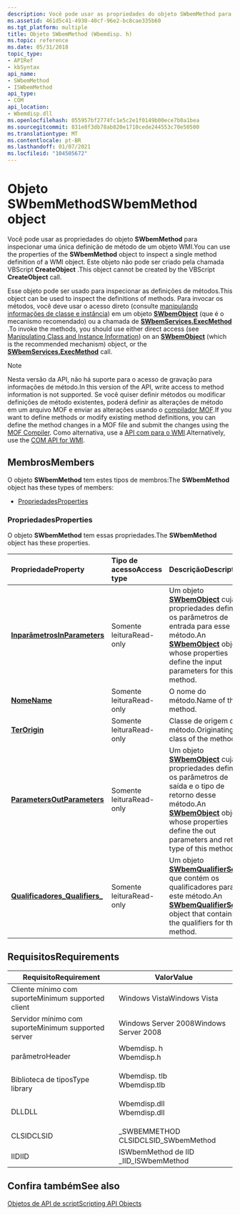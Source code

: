 ```yaml
---
description: Você pode usar as propriedades do objeto SWbemMethod para inspecionar uma única definição de método de um objeto WMI. Este objeto não pode ser criado pela chamada VBScript CreateObject.
ms.assetid: 461d5c41-4930-40cf-96e2-bc8cae335b60
ms.tgt_platform: multiple
title: Objeto SWbemMethod (Wbemdisp. h)
ms.topic: reference
ms.date: 05/31/2018
topic_type:
- APIRef
- kbSyntax
api_name:
- SWbemMethod
- ISWbemMethod
api_type:
- COM
api_location:
- Wbemdisp.dll
ms.openlocfilehash: 055957bf2774fc1e5c2e1f0149b00ece7b0a1bea
ms.sourcegitcommit: 831e8f3db78ab820e1710cede244553c70e50500
ms.translationtype: MT
ms.contentlocale: pt-BR
ms.lasthandoff: 01/07/2021
ms.locfileid: "104505672"
---
```

# <a name="swbemmethod-object"></a><span data-ttu-id="611df-104">Objeto SWbemMethod</span><span class="sxs-lookup"><span data-stu-id="611df-104">SWbemMethod object</span></span>

<span data-ttu-id="611df-105">Você pode usar as propriedades do objeto **SWbemMethod** para inspecionar uma única definição de método de um objeto WMI.</span><span class="sxs-lookup"><span data-stu-id="611df-105">You can use the properties of the **SWbemMethod** object to inspect a single method definition of a WMI object.</span></span> <span data-ttu-id="611df-106">Este objeto não pode ser criado pela chamada VBScript **CreateObject** .</span><span class="sxs-lookup"><span data-stu-id="611df-106">This object cannot be created by the VBScript **CreateObject** call.</span></span>

<span data-ttu-id="611df-107">Esse objeto pode ser usado para inspecionar as definições de métodos.</span><span class="sxs-lookup"><span data-stu-id="611df-107">This object can be used to inspect the definitions of methods.</span></span> <span data-ttu-id="611df-108">Para invocar os métodos, você deve usar o acesso direto (consulte [manipulando informações de classe e instância](manipulating-class-and-instance-information.md)) em um objeto [**SWbemObject**](swbemobject.md) (que é o mecanismo recomendado) ou a chamada de [**SWbemServices.ExecMethod**](swbemservices-execmethod.md) .</span><span class="sxs-lookup"><span data-stu-id="611df-108">To invoke the methods, you should use either direct access (see [Manipulating Class and Instance Information](manipulating-class-and-instance-information.md)) on an [**SWbemObject**](swbemobject.md) (which is the recommended mechanism) object, or the [**SWbemServices.ExecMethod**](swbemservices-execmethod.md) call.</span></span>

> [!Note]  
> <span data-ttu-id="611df-109">Nesta versão da API, não há suporte para o acesso de gravação para informações de método.</span><span class="sxs-lookup"><span data-stu-id="611df-109">In this version of the API, write access to method information is not supported.</span></span> <span data-ttu-id="611df-110">Se você quiser definir métodos ou modificar definições de método existentes, poderá definir as alterações de método em um arquivo MOF e enviar as alterações usando o [compilador MOF](compiling-mof-files.md).</span><span class="sxs-lookup"><span data-stu-id="611df-110">If you want to define methods or modify existing method definitions, you can define the method changes in a MOF file and submit the changes using the [MOF Compiler](compiling-mof-files.md).</span></span> <span data-ttu-id="611df-111">Como alternativa, use a [API com para o WMI](com-api-for-wmi.md).</span><span class="sxs-lookup"><span data-stu-id="611df-111">Alternatively, use the [COM API for WMI](com-api-for-wmi.md).</span></span>

 

## <a name="members"></a><span data-ttu-id="611df-112">Membros</span><span class="sxs-lookup"><span data-stu-id="611df-112">Members</span></span>

<span data-ttu-id="611df-113">O objeto **SWbemMethod** tem estes tipos de membros:</span><span class="sxs-lookup"><span data-stu-id="611df-113">The **SWbemMethod** object has these types of members:</span></span>

-   [<span data-ttu-id="611df-114">Propriedades</span><span class="sxs-lookup"><span data-stu-id="611df-114">Properties</span></span>](#properties)

### <a name="properties"></a><span data-ttu-id="611df-115">Propriedades</span><span class="sxs-lookup"><span data-stu-id="611df-115">Properties</span></span>

<span data-ttu-id="611df-116">O objeto **SWbemMethod** tem essas propriedades.</span><span class="sxs-lookup"><span data-stu-id="611df-116">The **SWbemMethod** object has these properties.</span></span>



| <span data-ttu-id="611df-117">Propriedade</span><span class="sxs-lookup"><span data-stu-id="611df-117">Property</span></span>                                                      | <span data-ttu-id="611df-118">Tipo de acesso</span><span class="sxs-lookup"><span data-stu-id="611df-118">Access type</span></span>          | <span data-ttu-id="611df-119">Descrição</span><span class="sxs-lookup"><span data-stu-id="611df-119">Description</span></span>                                                                                                                        |
|:--------------------------------------------------------------|:---------------------|:-----------------------------------------------------------------------------------------------------------------------------------|
| [<span data-ttu-id="611df-120">**Inparâmetros**</span><span class="sxs-lookup"><span data-stu-id="611df-120">**InParameters**</span></span>](swbemmethod-inparameters.md)<br/>   | <span data-ttu-id="611df-121">Somente leitura</span><span class="sxs-lookup"><span data-stu-id="611df-121">Read-only</span></span><br/> | <span data-ttu-id="611df-122">Um objeto [**SWbemObject**](swbemobject.md) cujas propriedades definem os parâmetros de entrada para esse método.</span><span class="sxs-lookup"><span data-stu-id="611df-122">An [**SWbemObject**](swbemobject.md) object whose properties define the input parameters for this method.</span></span><br/>              |
| [<span data-ttu-id="611df-123">**Nome**</span><span class="sxs-lookup"><span data-stu-id="611df-123">**Name**</span></span>](swbemmethod-name.md)<br/>                   | <span data-ttu-id="611df-124">Somente leitura</span><span class="sxs-lookup"><span data-stu-id="611df-124">Read-only</span></span><br/> | <span data-ttu-id="611df-125">O nome do método.</span><span class="sxs-lookup"><span data-stu-id="611df-125">Name of the method.</span></span><br/>                                                                                                     |
| [<span data-ttu-id="611df-126">**Ter**</span><span class="sxs-lookup"><span data-stu-id="611df-126">**Origin**</span></span>](swbemmethod-origin.md)<br/>               | <span data-ttu-id="611df-127">Somente leitura</span><span class="sxs-lookup"><span data-stu-id="611df-127">Read-only</span></span><br/> | <span data-ttu-id="611df-128">Classe de origem do método.</span><span class="sxs-lookup"><span data-stu-id="611df-128">Originating class of the method.</span></span><br/>                                                                                        |
| [<span data-ttu-id="611df-129">**Parameters**</span><span class="sxs-lookup"><span data-stu-id="611df-129">**OutParameters**</span></span>](swbemmethod-outparameters.md)<br/> | <span data-ttu-id="611df-130">Somente leitura</span><span class="sxs-lookup"><span data-stu-id="611df-130">Read-only</span></span><br/> | <span data-ttu-id="611df-131">Um objeto [**SWbemObject**](swbemobject.md) cujas propriedades definem os parâmetros de saída e o tipo de retorno desse método.</span><span class="sxs-lookup"><span data-stu-id="611df-131">An [**SWbemObject**](swbemobject.md) object whose properties define the out parameters and return type of this method.</span></span><br/> |
| [<span data-ttu-id="611df-132">**Qualificadores\_**</span><span class="sxs-lookup"><span data-stu-id="611df-132">**Qualifiers\_**</span></span>](swbemmethod-qualifiers-.md)<br/>    | <span data-ttu-id="611df-133">Somente leitura</span><span class="sxs-lookup"><span data-stu-id="611df-133">Read-only</span></span><br/> | <span data-ttu-id="611df-134">Um objeto [**SWbemQualifierSet**](swbemqualifierset.md) que contém os qualificadores para este método.</span><span class="sxs-lookup"><span data-stu-id="611df-134">An [**SWbemQualifierSet**](swbemqualifierset.md) object that contains the qualifiers for this method.</span></span><br/>                  |



 

## <a name="requirements"></a><span data-ttu-id="611df-135">Requisitos</span><span class="sxs-lookup"><span data-stu-id="611df-135">Requirements</span></span>



| <span data-ttu-id="611df-136">Requisito</span><span class="sxs-lookup"><span data-stu-id="611df-136">Requirement</span></span> | <span data-ttu-id="611df-137">Valor</span><span class="sxs-lookup"><span data-stu-id="611df-137">Value</span></span> |
|-------------------------------------|-----------------------------------------------------------------------------------------|
| <span data-ttu-id="611df-138">Cliente mínimo com suporte</span><span class="sxs-lookup"><span data-stu-id="611df-138">Minimum supported client</span></span><br/> | <span data-ttu-id="611df-139">Windows Vista</span><span class="sxs-lookup"><span data-stu-id="611df-139">Windows Vista</span></span><br/>                                                                |
| <span data-ttu-id="611df-140">Servidor mínimo com suporte</span><span class="sxs-lookup"><span data-stu-id="611df-140">Minimum supported server</span></span><br/> | <span data-ttu-id="611df-141">Windows Server 2008</span><span class="sxs-lookup"><span data-stu-id="611df-141">Windows Server 2008</span></span><br/>                                                          |
| <span data-ttu-id="611df-142">parâmetro</span><span class="sxs-lookup"><span data-stu-id="611df-142">Header</span></span><br/>                   | <dl> <span data-ttu-id="611df-143"><dt>Wbemdisp. h</dt></span><span class="sxs-lookup"><span data-stu-id="611df-143"><dt>Wbemdisp.h</dt></span></span> </dl>   |
| <span data-ttu-id="611df-144">Biblioteca de tipos</span><span class="sxs-lookup"><span data-stu-id="611df-144">Type library</span></span><br/>             | <dl> <span data-ttu-id="611df-145"><dt>Wbemdisp. tlb</dt></span><span class="sxs-lookup"><span data-stu-id="611df-145"><dt>Wbemdisp.tlb</dt></span></span> </dl> |
| <span data-ttu-id="611df-146">DLL</span><span class="sxs-lookup"><span data-stu-id="611df-146">DLL</span></span><br/>                      | <dl> <span data-ttu-id="611df-147"><dt>Wbemdisp.dll</dt></span><span class="sxs-lookup"><span data-stu-id="611df-147"><dt>Wbemdisp.dll</dt></span></span> </dl> |
| <span data-ttu-id="611df-148">CLSID</span><span class="sxs-lookup"><span data-stu-id="611df-148">CLSID</span></span><br/>                    | <span data-ttu-id="611df-149">\_SWBEMMETHOD CLSID</span><span class="sxs-lookup"><span data-stu-id="611df-149">CLSID\_SWbemMethod</span></span><br/>                                                           |
| <span data-ttu-id="611df-150">IID</span><span class="sxs-lookup"><span data-stu-id="611df-150">IID</span></span><br/>                      | <span data-ttu-id="611df-151">ISWbemMethod de IID \_</span><span class="sxs-lookup"><span data-stu-id="611df-151">IID\_ISWbemMethod</span></span><br/>                                                            |



## <a name="see-also"></a><span data-ttu-id="611df-152">Confira também</span><span class="sxs-lookup"><span data-stu-id="611df-152">See also</span></span>

<dl> <dt>

[<span data-ttu-id="611df-153">Objetos de API de script</span><span class="sxs-lookup"><span data-stu-id="611df-153">Scripting API Objects</span></span>](scripting-api-objects.md)
</dt> </dl>

 

 




